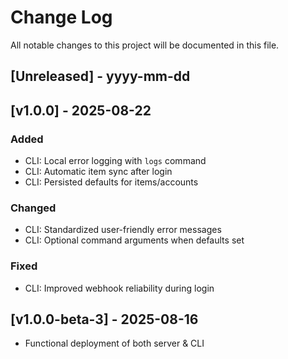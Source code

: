 # Change Log
All notable changes to this project will be documented in this file.

## [Unreleased] - yyyy-mm-dd

## [v1.0.0] - 2025-08-22

### Added
- CLI: Local error logging with `logs` command
- CLI: Automatic item sync after login
- CLI: Persisted defaults for items/accounts

### Changed
- CLI: Standardized user-friendly error messages
- CLI: Optional command arguments when defaults set

### Fixed
- CLI: Improved webhook reliability during login


## [v1.0.0-beta-3] - 2025-08-16
- Functional deployment of both server & CLI